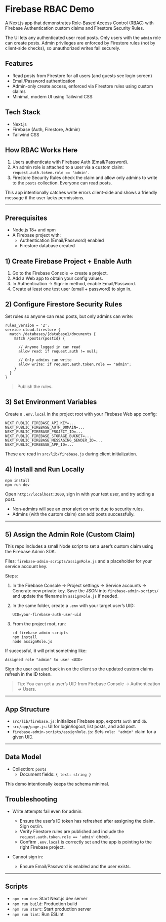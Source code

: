 # Firebase RBAC Demo

A Next.js app that demonstrates Role-Based Access Control (RBAC) with Firebase Authentication custom claims and Firestore Security Rules.

The UI lets any authenticated user read posts. Only users with the `admin` role can create posts. Admin privileges are enforced by Firestore rules (not by client-side checks), so unauthorized writes fail securely.


## Features

- Read posts from Firestore for all users (and guests see login screen)
- Email/Password authentication
- Admin-only create access, enforced via Firestore rules using custom claims
- Minimal, modern UI using Tailwind CSS


## Tech Stack

- Next.js
- Firebase (Auth, Firestore, Admin)
- Tailwind CSS


## How RBAC Works Here

1. Users authenticate with Firebase Auth (Email/Password).
2. An admin role is attached to a user via a custom claim: `request.auth.token.role == 'admin'`.
3. Firestore Security Rules check the claim and allow only admins to write to the `posts` collection. Everyone can read posts.

This app intentionally catches write errors client-side and shows a friendly message if the user lacks permissions.

---

## Prerequisites

- Node.js 18+ and npm
- A Firebase project with:
  - Authentication (Email/Password) enabled
  - Firestore database created


## 1) Create Firebase Project + Enable Auth

1. Go to the Firebase Console → create a project.
2. Add a Web app to obtain your config values.
3. In Authentication → Sign-in method, enable Email/Password.
4. Create at least one test user (email + password) to sign in.


## 2) Configure Firestore Security Rules

Set rules so anyone can read posts, but only admins can write:

```
rules_version = '2';
service cloud.firestore {
  match /databases/{database}/documents {
    match /posts/{postId} {

      // Anyone logged in can read
      allow read: if request.auth != null;

      // Only admins can write
      allow write: if request.auth.token.role == "admin";
    }
  }
}
```

> Publish the rules.

## 3) Set Environment Variables

Create a `.env.local` in the project root with your Firebase Web app config:

```
NEXT_PUBLIC_FIREBASE_API_KEY=...
NEXT_PUBLIC_FIREBASE_AUTH_DOMAIN=...
NEXT_PUBLIC_FIREBASE_PROJECT_ID=...
NEXT_PUBLIC_FIREBASE_STORAGE_BUCKET=...
NEXT_PUBLIC_FIREBASE_MESSAGING_SENDER_ID=...
NEXT_PUBLIC_FIREBASE_APP_ID=...
```

These are read in `src/lib/firebase.js` during client initialization.

## 4) Install and Run Locally

```
npm install
npm run dev
```

Open `http://localhost:3000`, sign in with your test user, and try adding a post.

- Non-admins will see an error alert on write due to security rules.
- Admins (with the custom claim) can add posts successfully.

---

## 5) Assign the Admin Role (Custom Claim)

This repo includes a small Node script to set a user’s custom claim using the Firebase Admin SDK.

Files: `firebase-admin-scripts/assignRole.js` and a placeholder for your service account key.

Steps:

1. In the Firebase Console → Project settings → Service accounts → Generate new private key. Save the JSON into `firebase-admin-scripts/` and update the filename in `assignRole.js` if needed.
2. In the same folder, create a `.env` with your target user’s UID:

   ```
   UID=your-firebase-auth-user-uid
   ```

3. From the project root, run:

   ```
   cd firebase-admin-scripts
   npm install
   node assignRole.js
   ```

If successful, it will print something like:

```
Assigned role "admin" to user <UID>
```

Sign the user out and back in on the client so the updated custom claims refresh in the ID token.

> Tip: You can get a user’s UID from Firebase Console → Authentication → Users.

---

## App Structure

- `src/lib/firebase.js`: Initializes Firebase app, exports `auth` and `db`.
- `src/app/page.js`: UI for login/logout, list posts, and add post.
- `firebase-admin-scripts/assignRole.js`: Sets `role: "admin"` claim for a given UID.

---

## Data Model

- Collection: `posts`
  - Document fields: `{ text: string }`

This demo intentionally keeps the schema minimal.

## Troubleshooting

- Write attempts fail even for admin:

  - Ensure the user’s ID token has refreshed after assigning the claim. Sign out/in.
  - Verify Firestore rules are published and include the `request.auth.token.role == 'admin'` check.
  - Confirm `.env.local` is correctly set and the app is pointing to the right Firebase project.

- Cannot sign in:
  - Ensure Email/Password is enabled and the user exists.

---

## Scripts

- `npm run dev`: Start Next.js dev server
- `npm run build`: Production build
- `npm run start`: Start production server
- `npm run lint`: Run ESLint
